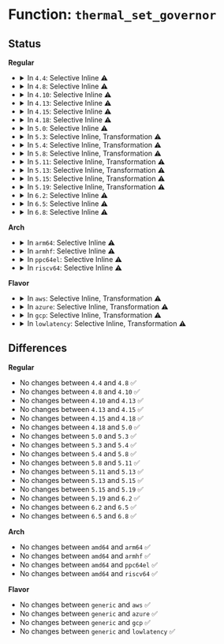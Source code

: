 # Function: <code>thermal_set_governor</code>

## Status
<b>Regular</b>
<ul>
<li>
<details>
<summary>In <code>4.4</code>: Selective Inline ⚠️</summary>

```c
int thermal_set_governor(struct thermal_zone_device *tz, struct thermal_governor *new_gov);
```

**Collision:** Unique Static

**Inline:** Selective

**Transformation:** False

**Instances:**

```
In drivers/thermal/thermal_core.c (ffffffff816833d0)
Location: drivers/thermal/thermal_core.c:111
Inline: True
Inline callers:
  - drivers/thermal/thermal_core.c:thermal_zone_device_unregister
  - drivers/thermal/thermal_core.c:thermal_unregister_governor
Direct callers:
  - drivers/thermal/thermal_core.c:policy_store
  - drivers/thermal/thermal_core.c:thermal_register_governor
```
**Symbols:**

```
ffffffff816833d0-ffffffff81683473: thermal_set_governor (STB_LOCAL)
```
</details>
</li>
<li>
<details>
<summary>In <code>4.8</code>: Selective Inline ⚠️</summary>

```c
int thermal_set_governor(struct thermal_zone_device *tz, struct thermal_governor *new_gov);
```

**Collision:** Unique Static

**Inline:** Selective

**Transformation:** False

**Instances:**

```
In drivers/thermal/thermal_core.c (ffffffff816e611a)
Location: drivers/thermal/thermal_core.c:111
Inline: True
Inline callers:
  - drivers/thermal/thermal_core.c:thermal_zone_device_unregister
  - drivers/thermal/thermal_core.c:thermal_unregister_governor
Direct callers:
  - drivers/thermal/thermal_core.c:policy_store
  - drivers/thermal/thermal_core.c:thermal_register_governor
```
**Symbols:**

```
ffffffff816e48c0-ffffffff816e4963: thermal_set_governor (STB_LOCAL)
```
</details>
</li>
<li>
<details>
<summary>In <code>4.10</code>: Selective Inline ⚠️</summary>

```c
int thermal_set_governor(struct thermal_zone_device *tz, struct thermal_governor *new_gov);
```

**Collision:** Unique Static

**Inline:** Selective

**Transformation:** False

**Instances:**

```
In drivers/thermal/thermal_core.c (ffffffff8171595c)
Location: drivers/thermal/thermal_core.c:105
Inline: True
Inline callers:
  - drivers/thermal/thermal_core.c:thermal_zone_device_unregister
  - drivers/thermal/thermal_core.c:thermal_unregister_governor
Direct callers:
  - drivers/thermal/thermal_core.c:thermal_zone_device_set_policy
  - drivers/thermal/thermal_core.c:thermal_register_governor
```
**Symbols:**

```
ffffffff817153e0-ffffffff81715483: thermal_set_governor (STB_LOCAL)
```
</details>
</li>
<li>
<details>
<summary>In <code>4.13</code>: Selective Inline ⚠️</summary>

```c
int thermal_set_governor(struct thermal_zone_device *tz, struct thermal_governor *new_gov);
```

**Collision:** Unique Static

**Inline:** Selective

**Transformation:** False

**Instances:**

```
In drivers/thermal/thermal_core.c (ffffffff817303be)
Location: drivers/thermal/thermal_core.c:106
Inline: True
Inline callers:
  - drivers/thermal/thermal_core.c:thermal_unregister_governor
Direct callers:
  - drivers/thermal/thermal_core.c:thermal_zone_device_set_policy
  - drivers/thermal/thermal_core.c:thermal_register_governor
```
**Symbols:**

```
ffffffff8172d0d0-ffffffff8172d173: thermal_set_governor (STB_LOCAL)
```
</details>
</li>
<li>
<details>
<summary>In <code>4.15</code>: Selective Inline ⚠️</summary>

```c
int thermal_set_governor(struct thermal_zone_device *tz, struct thermal_governor *new_gov);
```

**Collision:** Unique Static

**Inline:** Selective

**Transformation:** False

**Instances:**

```
In drivers/thermal/thermal_core.c (ffffffff817a142e)
Location: drivers/thermal/thermal_core.c:106
Inline: True
Inline callers:
  - drivers/thermal/thermal_core.c:thermal_unregister_governor
Direct callers:
  - drivers/thermal/thermal_core.c:thermal_zone_device_set_policy
  - drivers/thermal/thermal_core.c:thermal_register_governor
```
**Symbols:**

```
ffffffff8179e720-ffffffff8179e7cc: thermal_set_governor (STB_LOCAL)
```
</details>
</li>
<li>
<details>
<summary>In <code>4.18</code>: Selective Inline ⚠️</summary>

```c
int thermal_set_governor(struct thermal_zone_device *tz, struct thermal_governor *new_gov);
```

**Collision:** Unique Static

**Inline:** Selective

**Transformation:** False

**Instances:**

```
In drivers/thermal/thermal_core.c (ffffffff817e89c2)
Location: drivers/thermal/thermal_core.c:103
Inline: True
Inline callers:
  - drivers/thermal/thermal_core.c:thermal_unregister_governor
Direct callers:
  - drivers/thermal/thermal_core.c:thermal_zone_device_set_policy
  - drivers/thermal/thermal_core.c:thermal_register_governor
```
**Symbols:**

```
ffffffff817e5cf0-ffffffff817e5d9c: thermal_set_governor (STB_LOCAL)
```
</details>
</li>
<li>
<details>
<summary>In <code>5.0</code>: Selective Inline ⚠️</summary>

```c
int thermal_set_governor(struct thermal_zone_device *tz, struct thermal_governor *new_gov);
```

**Collision:** Unique Static

**Inline:** Selective

**Transformation:** False

**Instances:**

```
In drivers/thermal/thermal_core.c (ffffffff81814872)
Location: drivers/thermal/thermal_core.c:103
Inline: True
Inline callers:
  - drivers/thermal/thermal_core.c:thermal_unregister_governor
Direct callers:
  - drivers/thermal/thermal_core.c:thermal_zone_device_set_policy
  - drivers/thermal/thermal_core.c:thermal_register_governor
```
**Symbols:**

```
ffffffff81811ba0-ffffffff81811c4c: thermal_set_governor (STB_LOCAL)
```
</details>
</li>
<li>
<details>
<summary>In <code>5.3</code>: Selective Inline, Transformation ⚠️</summary>

```c
int thermal_set_governor(struct thermal_zone_device *tz, struct thermal_governor *new_gov);
```

**Collision:** Unique Static

**Inline:** Selective

**Transformation:** True

**Instances:**

```
In drivers/thermal/thermal_core.c (ffffffff81854e76)
Location: drivers/thermal/thermal_core.c:103
Inline: True
Direct callers:
  - drivers/thermal/thermal_core.c:thermal_zone_device_set_policy
  - drivers/thermal/thermal_core.c:thermal_register_governor
```
**Symbols:**

```
ffffffff81853c00-ffffffff81853c87: thermal_set_governor (STB_LOCAL)
ffffffff81856de9-ffffffff81856e17: thermal_set_governor.cold (STB_LOCAL)
```
</details>
</li>
<li>
<details>
<summary>In <code>5.4</code>: Selective Inline, Transformation ⚠️</summary>

```c
int thermal_set_governor(struct thermal_zone_device *tz, struct thermal_governor *new_gov);
```

**Collision:** Unique Static

**Inline:** Selective

**Transformation:** True

**Instances:**

```
In drivers/thermal/thermal_core.c (ffffffff818868d6)
Location: drivers/thermal/thermal_core.c:103
Inline: True
Direct callers:
  - drivers/thermal/thermal_core.c:thermal_zone_device_register
  - drivers/thermal/thermal_core.c:thermal_zone_device_set_policy
  - drivers/thermal/thermal_core.c:thermal_register_governor
```
**Symbols:**

```
ffffffff81885660-ffffffff818856e7: thermal_set_governor (STB_LOCAL)
ffffffff81888839-ffffffff81888867: thermal_set_governor.cold (STB_LOCAL)
```
</details>
</li>
<li>
<details>
<summary>In <code>5.8</code>: Selective Inline, Transformation ⚠️</summary>

```c
int thermal_set_governor(struct thermal_zone_device *tz, struct thermal_governor *new_gov);
```

**Collision:** Unique Static

**Inline:** Selective

**Transformation:** True

**Instances:**

```
In drivers/thermal/thermal_core.c (ffffffff81955d63)
Location: drivers/thermal/thermal_core.c:97
Inline: True
Direct callers:
  - drivers/thermal/thermal_core.c:thermal_zone_device_register
  - drivers/thermal/thermal_core.c:thermal_zone_device_set_policy
  - drivers/thermal/thermal_core.c:thermal_register_governor
```
**Symbols:**

```
ffffffff81954120-ffffffff819541a7: thermal_set_governor (STB_LOCAL)
ffffffff81957269-ffffffff81957297: thermal_set_governor.cold (STB_LOCAL)
```
</details>
</li>
<li>
<details>
<summary>In <code>5.11</code>: Selective Inline, Transformation ⚠️</summary>

```c
int thermal_set_governor(struct thermal_zone_device *tz, struct thermal_governor *new_gov);
```

**Collision:** Unique Static

**Inline:** Selective

**Transformation:** True

**Instances:**

```
In drivers/thermal/thermal_core.c (ffffffff8195ba73)
Location: drivers/thermal/thermal_core.c:97
Inline: True
Direct callers:
  - drivers/thermal/thermal_core.c:thermal_zone_device_register
  - drivers/thermal/thermal_core.c:thermal_zone_device_set_policy
  - drivers/thermal/thermal_core.c:thermal_register_governor
```
**Symbols:**

```
ffffffff81959170-ffffffff819591f7: thermal_set_governor (STB_LOCAL)
ffffffff81c259d8-ffffffff81c25a06: thermal_set_governor.cold (STB_LOCAL)
```
</details>
</li>
<li>
<details>
<summary>In <code>5.13</code>: Selective Inline, Transformation ⚠️</summary>

```c
int thermal_set_governor(struct thermal_zone_device *tz, struct thermal_governor *new_gov);
```

**Collision:** Unique Static

**Inline:** Selective

**Transformation:** True

**Instances:**

```
In drivers/thermal/thermal_core.c (ffffffff8193e8a3)
Location: drivers/thermal/thermal_core.c:97
Inline: True
Direct callers:
  - drivers/thermal/thermal_core.c:thermal_zone_device_register
  - drivers/thermal/thermal_core.c:thermal_zone_device_set_policy
  - drivers/thermal/thermal_core.c:thermal_register_governor
```
**Symbols:**

```
ffffffff8193cc90-ffffffff8193cd17: thermal_set_governor (STB_LOCAL)
ffffffff81c17b64-ffffffff81c17b92: thermal_set_governor.cold (STB_LOCAL)
```
</details>
</li>
<li>
<details>
<summary>In <code>5.15</code>: Selective Inline, Transformation ⚠️</summary>

```c
int thermal_set_governor(struct thermal_zone_device *tz, struct thermal_governor *new_gov);
```

**Collision:** Unique Static

**Inline:** Selective

**Transformation:** True

**Instances:**

```
In drivers/thermal/thermal_core.c (ffffffff819e3163)
Location: drivers/thermal/thermal_core.c:95
Inline: True
Direct callers:
  - drivers/thermal/thermal_core.c:thermal_zone_device_register
  - drivers/thermal/thermal_core.c:thermal_zone_device_set_policy
  - drivers/thermal/thermal_core.c:thermal_register_governor
```
**Symbols:**

```
ffffffff819e1530-ffffffff819e15b7: thermal_set_governor (STB_LOCAL)
ffffffff81d26c80-ffffffff81d26cae: thermal_set_governor.cold (STB_LOCAL)
```
</details>
</li>
<li>
<details>
<summary>In <code>5.19</code>: Selective Inline, Transformation ⚠️</summary>

```c
int thermal_set_governor(struct thermal_zone_device *tz, struct thermal_governor *new_gov);
```

**Collision:** Unique Static

**Inline:** Selective

**Transformation:** True

**Instances:**

```
In drivers/thermal/thermal_core.c (ffffffff81b48843)
Location: drivers/thermal/thermal_core.c:95
Inline: True
Direct callers:
  - drivers/thermal/thermal_core.c:thermal_zone_device_register
  - drivers/thermal/thermal_core.c:thermal_zone_device_set_policy
  - drivers/thermal/thermal_core.c:thermal_register_governor
```
**Symbols:**

```
ffffffff81b46630-ffffffff81b466c6: thermal_set_governor (STB_LOCAL)
ffffffff81ef2ae1-ffffffff81ef2b0d: thermal_set_governor.cold (STB_LOCAL)
```
</details>
</li>
<li>
<details>
<summary>In <code>6.2</code>: Selective Inline ⚠️</summary>

```c
int thermal_set_governor(struct thermal_zone_device *tz, struct thermal_governor *new_gov);
```

**Collision:** Unique Static

**Inline:** Selective

**Transformation:** False

**Instances:**

```
In drivers/thermal/thermal_core.c (ffffffff81cdd9f0)
Location: drivers/thermal/thermal_core.c:95
Inline: True
Direct callers:
  - drivers/thermal/thermal_core.c:thermal_zone_device_register_with_trips
  - drivers/thermal/thermal_core.c:thermal_zone_device_set_policy
  - drivers/thermal/thermal_core.c:thermal_register_governor
```
**Symbols:**

```
ffffffff81cdd9f0-ffffffff81cddaab: thermal_set_governor (STB_LOCAL)
```
</details>
</li>
<li>
<details>
<summary>In <code>6.5</code>: Selective Inline ⚠️</summary>

```c
int thermal_set_governor(struct thermal_zone_device *tz, struct thermal_governor *new_gov);
```

**Collision:** Unique Static

**Inline:** Selective

**Transformation:** False

**Instances:**

```
In drivers/thermal/thermal_core.c (ffffffff81d45ee0)
Location: drivers/thermal/thermal_core.c:95
Inline: True
Direct callers:
  - drivers/thermal/thermal_core.c:thermal_zone_device_register_with_trips
  - drivers/thermal/thermal_core.c:thermal_zone_device_set_policy
  - drivers/thermal/thermal_core.c:thermal_register_governor
```
**Symbols:**

```
ffffffff81d45ee0-ffffffff81d45f9b: thermal_set_governor (STB_LOCAL)
```
</details>
</li>
<li>
<details>
<summary>In <code>6.8</code>: Selective Inline ⚠️</summary>

```c
int thermal_set_governor(struct thermal_zone_device *tz, struct thermal_governor *new_gov);
```

**Collision:** Unique Static

**Inline:** Selective

**Transformation:** False

**Instances:**

```
In drivers/thermal/thermal_core.c (ffffffff81dfc8f0)
Location: drivers/thermal/thermal_core.c:93
Inline: True
Direct callers:
  - drivers/thermal/thermal_core.c:thermal_zone_device_register_with_trips
  - drivers/thermal/thermal_core.c:thermal_zone_device_set_policy
  - drivers/thermal/thermal_core.c:thermal_register_governor
```
**Symbols:**

```
ffffffff81dfc8f0-ffffffff81dfc9ab: thermal_set_governor (STB_LOCAL)
```
</details>
</li>
</ul>
<b>Arch</b>
<ul>
<li>
<details>
<summary>In <code>arm64</code>: Selective Inline ⚠️</summary>

```c
int thermal_set_governor(struct thermal_zone_device *tz, struct thermal_governor *new_gov);
```

**Collision:** Unique Static

**Inline:** Selective

**Transformation:** False

**Instances:**

```
In drivers/thermal/thermal_core.c (ffff800010ad2760)
Location: drivers/thermal/thermal_core.c:103
Inline: True
Direct callers:
  - drivers/thermal/thermal_core.c:thermal_zone_device_register
  - drivers/thermal/thermal_core.c:thermal_zone_device_set_policy
  - drivers/thermal/thermal_core.c:thermal_register_governor
```
**Symbols:**

```
ffff800010ad2760-ffff800010ad2810: thermal_set_governor (STB_LOCAL)
```
</details>
</li>
<li>
<details>
<summary>In <code>armhf</code>: Selective Inline ⚠️</summary>

```c
int thermal_set_governor(struct thermal_zone_device *tz, struct thermal_governor *new_gov);
```

**Collision:** Unique Static

**Inline:** Selective

**Transformation:** False

**Instances:**

```
In drivers/thermal/thermal_core.c (c0bb300c)
Location: drivers/thermal/thermal_core.c:103
Inline: True
Direct callers:
  - drivers/thermal/thermal_core.c:thermal_zone_device_register
  - drivers/thermal/thermal_core.c:thermal_zone_device_set_policy
  - drivers/thermal/thermal_core.c:thermal_register_governor
```
**Symbols:**

```
c0bb300c-c0bb30d4: thermal_set_governor (STB_LOCAL)
```
</details>
</li>
<li>
<details>
<summary>In <code>ppc64el</code>: Selective Inline ⚠️</summary>

```c
int thermal_set_governor(struct thermal_zone_device *tz, struct thermal_governor *new_gov);
```

**Collision:** Unique Static

**Inline:** Selective

**Transformation:** False

**Instances:**

```
In drivers/thermal/thermal_core.c (c000000000bb7240)
Location: drivers/thermal/thermal_core.c:103
Inline: True
Direct callers:
  - drivers/thermal/thermal_core.c:thermal_zone_device_register
  - drivers/thermal/thermal_core.c:thermal_zone_device_set_policy
  - drivers/thermal/thermal_core.c:thermal_register_governor
```
**Symbols:**

```
c000000000bb7240-c000000000bb7370: thermal_set_governor (STB_LOCAL)
```
</details>
</li>
<li>
<details>
<summary>In <code>riscv64</code>: Selective Inline ⚠️</summary>

```c
int thermal_set_governor(struct thermal_zone_device *tz, struct thermal_governor *new_gov);
```

**Collision:** Unique Static

**Inline:** Selective

**Transformation:** False

**Instances:**

```
In drivers/thermal/thermal_core.c (ffffffe0006ceed4)
Location: drivers/thermal/thermal_core.c:103
Inline: True
Direct callers:
  - drivers/thermal/thermal_core.c:thermal_zone_device_register
  - drivers/thermal/thermal_core.c:thermal_zone_device_set_policy
  - drivers/thermal/thermal_core.c:thermal_register_governor
```
**Symbols:**

```
ffffffe0006ceed4-ffffffe0006cef5a: thermal_set_governor (STB_LOCAL)
```
</details>
</li>
</ul>
<b>Flavor</b>
<ul>
<li>
<details>
<summary>In <code>aws</code>: Selective Inline, Transformation ⚠️</summary>

```c
int thermal_set_governor(struct thermal_zone_device *tz, struct thermal_governor *new_gov);
```

**Collision:** Unique Static

**Inline:** Selective

**Transformation:** True

**Instances:**

```
In drivers/thermal/thermal_core.c (ffffffff8182c756)
Location: drivers/thermal/thermal_core.c:103
Inline: True
Direct callers:
  - drivers/thermal/thermal_core.c:thermal_zone_device_register
  - drivers/thermal/thermal_core.c:thermal_zone_device_set_policy
  - drivers/thermal/thermal_core.c:thermal_register_governor
```
**Symbols:**

```
ffffffff8182b4e0-ffffffff8182b567: thermal_set_governor (STB_LOCAL)
ffffffff8182e6b9-ffffffff8182e6e7: thermal_set_governor.cold (STB_LOCAL)
```
</details>
</li>
<li>
<details>
<summary>In <code>azure</code>: Selective Inline, Transformation ⚠️</summary>

```c
int thermal_set_governor(struct thermal_zone_device *tz, struct thermal_governor *new_gov);
```

**Collision:** Unique Static

**Inline:** Selective

**Transformation:** True

**Instances:**

```
In drivers/thermal/thermal_core.c (ffffffff817f3de6)
Location: drivers/thermal/thermal_core.c:103
Inline: True
Direct callers:
  - drivers/thermal/thermal_core.c:thermal_zone_device_register
  - drivers/thermal/thermal_core.c:thermal_zone_device_set_policy
  - drivers/thermal/thermal_core.c:thermal_register_governor
```
**Symbols:**

```
ffffffff817f2b70-ffffffff817f2bf7: thermal_set_governor (STB_LOCAL)
ffffffff817f5d49-ffffffff817f5d77: thermal_set_governor.cold (STB_LOCAL)
```
</details>
</li>
<li>
<details>
<summary>In <code>gcp</code>: Selective Inline, Transformation ⚠️</summary>

```c
int thermal_set_governor(struct thermal_zone_device *tz, struct thermal_governor *new_gov);
```

**Collision:** Unique Static

**Inline:** Selective

**Transformation:** True

**Instances:**

```
In drivers/thermal/thermal_core.c (ffffffff8187bd86)
Location: drivers/thermal/thermal_core.c:103
Inline: True
Direct callers:
  - drivers/thermal/thermal_core.c:thermal_zone_device_register
  - drivers/thermal/thermal_core.c:thermal_zone_device_set_policy
  - drivers/thermal/thermal_core.c:thermal_register_governor
```
**Symbols:**

```
ffffffff8187ab10-ffffffff8187ab97: thermal_set_governor (STB_LOCAL)
ffffffff8187dce9-ffffffff8187dd17: thermal_set_governor.cold (STB_LOCAL)
```
</details>
</li>
<li>
<details>
<summary>In <code>lowlatency</code>: Selective Inline, Transformation ⚠️</summary>

```c
int thermal_set_governor(struct thermal_zone_device *tz, struct thermal_governor *new_gov);
```

**Collision:** Unique Static

**Inline:** Selective

**Transformation:** True

**Instances:**

```
In drivers/thermal/thermal_core.c (ffffffff818977b6)
Location: drivers/thermal/thermal_core.c:103
Inline: True
Direct callers:
  - drivers/thermal/thermal_core.c:thermal_zone_device_register
  - drivers/thermal/thermal_core.c:thermal_zone_device_set_policy
  - drivers/thermal/thermal_core.c:thermal_register_governor
```
**Symbols:**

```
ffffffff81896510-ffffffff81896597: thermal_set_governor (STB_LOCAL)
ffffffff81899719-ffffffff81899747: thermal_set_governor.cold (STB_LOCAL)
```
</details>
</li>
</ul>

## Differences
<b>Regular</b>
<ul>
<li>
No changes between <code>4.4</code> and <code>4.8</code> ✅
</li>
<li>
No changes between <code>4.8</code> and <code>4.10</code> ✅
</li>
<li>
No changes between <code>4.10</code> and <code>4.13</code> ✅
</li>
<li>
No changes between <code>4.13</code> and <code>4.15</code> ✅
</li>
<li>
No changes between <code>4.15</code> and <code>4.18</code> ✅
</li>
<li>
No changes between <code>4.18</code> and <code>5.0</code> ✅
</li>
<li>
No changes between <code>5.0</code> and <code>5.3</code> ✅
</li>
<li>
No changes between <code>5.3</code> and <code>5.4</code> ✅
</li>
<li>
No changes between <code>5.4</code> and <code>5.8</code> ✅
</li>
<li>
No changes between <code>5.8</code> and <code>5.11</code> ✅
</li>
<li>
No changes between <code>5.11</code> and <code>5.13</code> ✅
</li>
<li>
No changes between <code>5.13</code> and <code>5.15</code> ✅
</li>
<li>
No changes between <code>5.15</code> and <code>5.19</code> ✅
</li>
<li>
No changes between <code>5.19</code> and <code>6.2</code> ✅
</li>
<li>
No changes between <code>6.2</code> and <code>6.5</code> ✅
</li>
<li>
No changes between <code>6.5</code> and <code>6.8</code> ✅
</li>
</ul>
<b>Arch</b>
<ul>
<li>
No changes between <code>amd64</code> and <code>arm64</code> ✅
</li>
<li>
No changes between <code>amd64</code> and <code>armhf</code> ✅
</li>
<li>
No changes between <code>amd64</code> and <code>ppc64el</code> ✅
</li>
<li>
No changes between <code>amd64</code> and <code>riscv64</code> ✅
</li>
</ul>
<b>Flavor</b>
<ul>
<li>
No changes between <code>generic</code> and <code>aws</code> ✅
</li>
<li>
No changes between <code>generic</code> and <code>azure</code> ✅
</li>
<li>
No changes between <code>generic</code> and <code>gcp</code> ✅
</li>
<li>
No changes between <code>generic</code> and <code>lowlatency</code> ✅
</li>
</ul>
